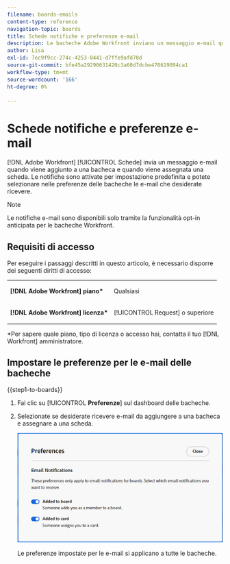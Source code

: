 ```yaml
---
filename: boards-emails
content-type: reference
navigation-topic: boards
title: Schede notifiche e preferenze e-mail
description: Le bacheche Adobe Workfront inviano un messaggio e-mail quando aggiungete a una bacheca e quando vi viene assegnata una scheda.
author: Lisa
exl-id: 7ec9f9cc-274c-4253-8441-d7ffe9afd78d
source-git-commit: bfe45a29290631420c3a60d7dcbe470619094ca1
workflow-type: tm+mt
source-wordcount: '166'
ht-degree: 0%

---
```


# Schede notifiche e preferenze e-mail

[!DNL Adobe Workfront] [!UICONTROL Schede] invia un messaggio e-mail quando viene aggiunto a una bacheca e quando viene assegnata una scheda. Le notifiche sono attivate per impostazione predefinita e potete selezionare nelle preferenze delle bacheche le e-mail che desiderate ricevere.

>[!NOTE]
>
>Le notifiche e-mail sono disponibili solo tramite la funzionalità opt-in anticipata per le bacheche Workfront.

## Requisiti di accesso

Per eseguire i passaggi descritti in questo articolo, è necessario disporre dei seguenti diritti di accesso:

<table style="table-layout:auto"> 
 <col> 
 </col> 
 <col> 
 </col> 
 <tbody> 
  <tr> 
   <td role="rowheader"><strong>[!DNL Adobe Workfront] piano*</strong></td> 
   <td> <p>Qualsiasi</p> </td> 
  </tr> 
  <tr> 
   <td role="rowheader"><strong>[!DNL Adobe Workfront] licenza*</strong></td> 
   <td> <p>[!UICONTROL Request] o superiore</p> </td> 
  </tr> 
 </tbody> 
</table>

&#42;Per sapere quale piano, tipo di licenza o accesso hai, contatta il tuo [!DNL Workfront] amministratore.

## Impostare le preferenze per le e-mail delle bacheche

{{step1-to-boards}}

1. Fai clic su [!UICONTROL **Preferenze**] sul dashboard delle bacheche.
1. Selezionate se desiderate ricevere e-mail da aggiungere a una bacheca e assegnare a una scheda.

   ![Preferenze e-mail delle bacheche](assets/boards-email-preferences.png)

   Le preferenze impostate per le e-mail si applicano a tutte le bacheche.
